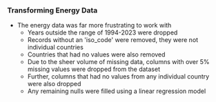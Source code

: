 ### Transforming Energy Data
- The energy data was far more frustrating to work with
  - Years outside the range of 1994-2023 were dropped
  - Records without an 'iso_code' were removed, they were not individual countries
  - Countries that had no values were also removed
  - Due to the sheer volume of missing data, columns with over 5% missing values were dropped from the dataset
  - Further, columns that had no values from any individual country were also dropped
  - Any remaining nulls were filled using a linear regression model